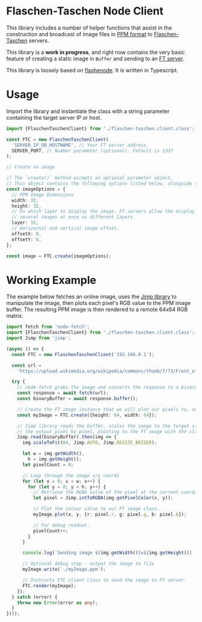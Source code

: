 # Flaschen-Taschen Node Client

This library includes a number of helper functions that assist in the construction and broadcast of image files in [PPM format](https://netpbm.sourceforge.net/doc/ppm.html) to [Flaschen-Taschen](https://github.com/hzeller/flaschen-taschen) servers.

This library is a **work in progress**, and right now contains the very basic feature of creating a static image in `Buffer` and sending to an [FT server](https://github.com/hzeller/flaschen-taschen/blob/master/doc/protocols.md).

This library is loosely based on [flashenode](https://github.com/mpmckenna8/flashenode). It is written in Typescript.

# Usage

Import the library and instantiate the class with a string parameter containing the target server IP or host.

```ts
import {FlaschenTaschenClient} from './flaschen-taschen.client.class';

const FTC = new FlaschenTaschenClient(
  'SERVER_IP_OR_HOSTNAME', // Your FT server address
  SERVER_PORT, // Number parameter (optional). Fefault is 1337
);

// Create an image

// The `create()` method accepts an optional parameter object.
// This object contains the following options listed below, alongside their default values.
const imageOptions = {
  // PPM Image Dimensions
  width: 32,
  height: 32,
  // On which layer to display the image. FT servers allow the display of
  // several images at once on different layers.
  layer: 15,
  // Horizontal and vertical image offset.
  offsetX: 0,
  offsetY: 0,
};

const image = FTC.create(imageOptions);
```

# Working Example

The example below fetches an online image, uses the [Jimp library](https://www.npmjs.com/package/jimp) to manipulate the image, then plots each pixel's RGB value to the PPM image buffer. The resulting PPM image is then rendered to a remote 64x64 RGB matrix.

```ts
import fetch from 'node-fetch';
import {FlaschenTaschenClient} from './flaschen-taschen.client.class';
import Jimp from 'jimp';

(async () => {
  const FTC = new FlaschenTaschenClient('192.168.0.1');

  const url =
    'https://upload.wikimedia.org/wikipedia/commons/thumb/7/73/Front_of_the_Ostrich_Egg_Globe.jpg/1280px-Front_of_the_Ostrich_Egg_Globe.jpg';

  try {
    // node-fetch grabs the image and converts the response to a binary buffer.
    const response = await fetch(url);
    const binaryBuffer = await response.buffer();

    // Create the FT image instance that we will plot our pixels to, and render from.
    const myImage = FTC.create({height: 64, width: 64});

    // Jimp library reads the buffer, scales the image to the target size of 64 pixels, and then reads
    // the output pixel by pixel, plotting to the FT image with the class instance `plot()` method.
    Jimp.read(binaryBuffer).then(img => {
      img.scaleToFit(64, Jimp.AUTO, Jimp.RESIZE_BEZIER);

      let w = img.getWidth(),
        h = img.getHeight();
      let pixelCount = 0;

      // Loop through the image x/y coords
      for (let x = 0; x < w; x++) {
        for (let y = 0; y < h; y++) {
          // Retrieve the RGBA value of the pixel at the current coordinate
          let pixel = Jimp.intToRGBA(img.getPixelColor(x, y));

          // Plot the colour value to our FT image class.
          myImage.plot(x, y, {r: pixel.r, g: pixel.g, b: pixel.b});

          // For debug readout.
          pixelCount++;
        }
      }

      console.log(`Sending image ${img.getWidth()}x${img.getHeight()} (${pixelCount} pixels)`);

      // Optional debug step - output the image to file
      myImage.write('./myImage.ppm');

      // Instructs FTC client class to send the image to FT server.
      FTC.render(myImage);
    });
  } catch (error) {
    throw new Error(error as any);
  }
})();
```
